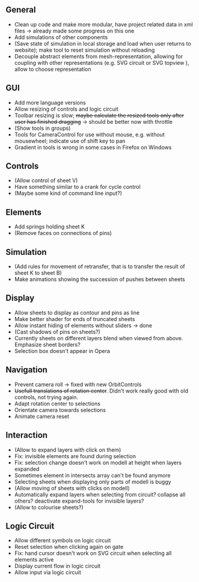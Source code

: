 ## General ##
* Clean up code and make more modular, have project related data in xml files -> already made some progress on this one
* Add simulations of other components
* (Save state of simulation in local storage and load when user returns to website); make tool to reset simulation without reloading
* Decouple abstract elements from mesh-representation, allowing for coupling with other representations (e.g. SVG circuit or SVG topview ), allow to choose representation

## GUI ##
* Add more language versions
* Allow resizing of controls and logic circuit
* Toolbar resizing is slow; ~~maybe calculate the resized tools only after user has finished dragging~~ -> should be better now with throttle
* (Show tools in groups)
* Tools for CameraControl for use without mouse, e.g. without mousewheel; indicate use of shift key to pan
* Gradient in tools is wrong in some cases in Firefox on Windows

## Controls ##
* (Allow control of sheet V)
* Have something similar to a crank for cycle control
* (Maybe some kind of command line input?)

## Elements ##
* Add springs holding sheet K
* (Remove faces on connections of pins)

## Simulation ##
* (Add rules for movement of retransfer, that is to transfer the result of sheet K to sheet B)
* Make animations showing the succession of pushes between sheets

## Display ##
* Allow sheets to display as contour and pins as line
* Make better shader for ends of truncated sheets
* Allow instant hiding of elements without sliders -> done
* (Cast shadows of pins on sheets?)
* Currently sheets on different layers blend when viewed from above. Emphasize sheet borders?
* Selection box doesn't appear in Opera

## Navigation ##
* Prevent camera roll -> fixed with new OrbitControls
* ~~Usefull translations of rotation center~~. Didn't work really good with old controls, not trying again.
* Adapt rotation center to selections
* Orientate camera towards selections
* Animate camera reset

## Interaction ##
* (Allow to expand layers with click on them)
* Fix: invisible elements are found during selection
* Fix: selection change doesn't work on modell at height when layers expanded
* Sometimes element in intersects array can't be found anymore
* Selecting sheets when displaying only parts of modell is buggy
* (Allow moving of sheets with clicks on modell)
* Automatically expand layers when selecting from circuit? collapse all others? deactivate expand-tools for invisible layers?
* (Allow to colourise sheets?)

## Logic Circuit ##
* Allow different symbols on logic circuit
* Reset selection when clicking again on gate
* Fix: hand cursor doesn't work on SVG circuit when selecting all elements active
* Display current flow in logic circuit
* Allow input via logic circuit
